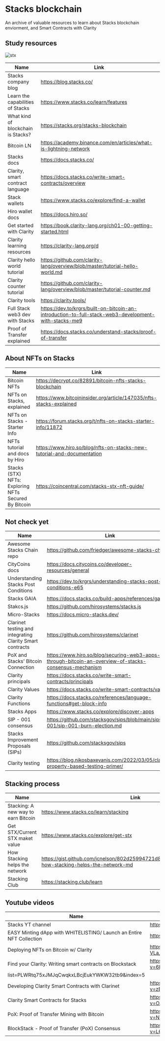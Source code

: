 # Stacks blockchain 
An archive of valuable resources to learn about Stacks blockchain enviorment, and Smart Contracts with Clarity


## Study resources

![stx](https://github.com/Yudai-creator/stacks-blockchain-resources/blob/master/RUulPfMUEbxgVTrm3pUv62uBD6mOh3pjCwdULn2kqiY.webp)


| Name          | Link|
| ------------- | ------------- |
| Stacks company blog           |https://blog.stacks.co/|
| Learn the capabilities of Stacks           |https://www.stacks.co/learn/features|
| What kind of blockchain is Stacks?          |https://stacks.org/stacks-blockchain|
| Bitcoin LN           |https://academy.binance.com/en/articles/what-is-lightning-network|
| Stacks docs          |https://docs.stacks.co/|
| Clarity, smart contract language          |https://docs.stacks.co/write-smart-contracts/overview|
| Stack wallets          |https://www.stacks.co/explore/find-a-wallet|
| Hiro wallet docs           |https://docs.hiro.so/|
| Get started with Clarity          |https://book.clarity-lang.org/ch01-00-getting-started.html|
| Clarity learning resources          |https://clarity-lang.org/d|
| Clarity hello world tutorial         |https://github.com/clarity-lang/overview/blob/master/tutorial-hello-world.md|
| Clarity counter tutorial         |https://github.com/clarity-lang/overview/blob/master/tutorial-counter.md|
| Clarity tools         |https://clarity.tools/|
| Full Stack web3 dev with Stacks          |https://dev.to/krgrs/built-on-bitcoin-an-introduction-to-full-stack-web3-development-with-stacks-me9|
| Proof of Transfer explained        |https://docs.stacks.co/understand-stacks/proof-of-transfer|


## About NFTs on Stacks

| Name          | Link|
| ------------- | ------------- |
| Bitcoin NFTs           |https://decrypt.co/82891/bitcoin-nfts-stacks-blockchain|
| NFTs on Stacks, explained         |https://www.bitcoininsider.org/article/147035/nfts-stacks-explained|
| NFTs on Stacks - Starter Info          |https://forum.stacks.org/t/nfts-on-stacks-starter-info/11872|
| NFTs tutorial and docs by Hiro          |https://www.hiro.so/blog/nfts-on-stacks-new-tutorial-and-documentation|
| Stacks (STX) NFTs: Exploring NFTs Secured By Bitcoin          |https://coincentral.com/stacks-stx-nft-guide/|



## Not check yet


| Name          | Link|
| ------------- | ------------- |
| Awesome Stacks Chain repo           |https://github.com/friedger/awesome-stacks-chain|
| CityCoins docs          |https://docs.citycoins.co/developer-resources/general|
| Understanding Stacks Post Conditions         |https://dev.to/krgrs/understanding-stacks-post-conditions-e65|
| Stacks GAIA         |https://docs.stacks.co/build-apps/references/gaia|
| Stakcs.js         |https://github.com/hirosystems/stacks.js|
| Micro-Stacks         |https://docs.micro-stacks.dev/|
| Clarinet testing and integrating Clarity Smart contracts         |https://github.com/hirosystems/clarinet|
| PoX and Stacks' Bitcoin Connection         |https://www.hiro.so/blog/securing-web3-apps-through-bitcoin-an-overview-of-stacks-consensus-mechanism|
| Clarity principals   |https://docs.stacks.co/write-smart-contracts/principals|
| Clarity Values   |https://docs.stacks.co/write-smart-contracts/values|
| Clarity Functions |https://docs.stacks.co/references/language-functions#get-block-info|
| Stacks Apps  |https://www.stacks.co/explore/discover-apps|
| SIP - 001 consensus |https://github.com/stacksgov/sips/blob/main/sips/sip-001/sip-001-burn-election.md|
| Stacks Improvement Proposals (SIPs) |https://github.com/stacksgov/sips|
| Clarity testing |https://blog.nikosbaxevanis.com/2022/03/05/clarity-property-based-testing-primer/|



## Stacking process

| Name          | Link|
| ------------- | ------------- |
| Stacking: A new way to earn Bitcoin           |https://www.stacks.co/learn/stacking|
| Get STX/Current STX maket value          |https://www.stacks.co/explore/get-stx|
| How Stacking helps the network         |https://gist.github.com/jcnelson/802d25994721d88ab7c7991bde88b0a9#file-how-stacking-helps-the-network-md|
| Stacking Club         |https://stacking.club/learn|


## Youtube videos

| Name          | Link|
| ------------- | ------------- |
| Stacks YT channel           |https://www.youtube.com/c/Blockstack|
| EASY Minting dApp with WHITELISTING/ Launch an Entire NFT Collection          |https://www.youtube.com/watch?v=cLB7u0KQFIs&
| Deploying NFTs on Bitcoin w/ Clarity         |https://www.youtube.com/watch?v=XlI-VLa_J3I&list=PLWRtq75xJMJqCwqkxLBcjEukYWKW32tb9&index=1&t=1955s|
| Find your Clarity: Writing smart contracts on Blockstack          |https://www.youtube.com/watch?v=6bwcC2_B4so&list=PLWRtq75xJMJqCwqkxLBcjEukYWKW32tb9&index=3|
list=PLWRtq75xJMJqCwqkxLBcjEukYWKW32tb9&index=5|
| Developing Clarity Smart Contracts with Clarinet          |https://www.youtube.com/watch?v=zERDftjl6k8&list=PLWRtq75xJMJqCwqkxLBcjEukYWKW32tb9&index=10|
| Clarity Smart Contracts for Stacks          |https://www.youtube.com/watch?v=OAVwd6SNJVU&list=PLWRtq75xJMJqCwqkxLBcjEukYWKW32tb9&index=12|
| PoX: Proof of Transfer Mining with Bitcoin          |https://www.youtube.com/watch?v=NY_eUrIcWOY&list=PLWRtq75xJMJqCwqkxLBcjEukYWKW32tb9&index=16|
| BlockStack - Proof of Transfer (PoX) Consensus         |https://www.youtube.com/watch?v=L6U2npZwv84&list=PLWRtq75xJMJqCwqkxLBcjEukYWKW32tb9&index=25|




